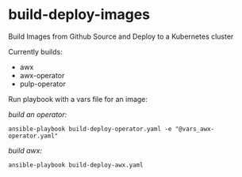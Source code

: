 # build-deploy-images
Build Images from Github Source and Deploy to a Kubernetes cluster

Currently builds:
- awx
- awx-operator
- pulp-operator

Run playbook with a vars file for an image:

_build an operator:_

`ansible-playbook build-deploy-operator.yaml -e "@vars_awx-operator.yaml"`

_build awx:_

`ansible-playbook build-deploy-awx.yaml`
